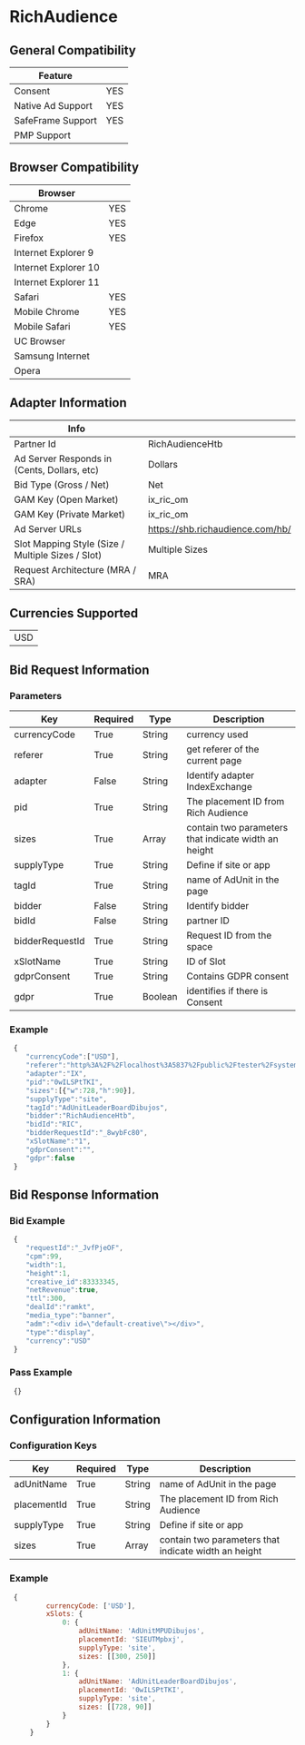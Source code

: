# RichAudience
## General Compatibility
|Feature|  |
|---|---|
| Consent | YES |
| Native Ad Support | YES |
| SafeFrame Support | YES |
| PMP Support | |
 
## Browser Compatibility
| Browser |  |
|--- |---|
| Chrome | YES |
| Edge | YES |
| Firefox | YES |
| Internet Explorer 9 |  |
| Internet Explorer 10 |  |
| Internet Explorer 11 |  |
| Safari | YES |
| Mobile Chrome | YES |
| Mobile Safari | YES |
| UC Browser | |
| Samsung Internet | |
| Opera | |
 
## Adapter Information
| Info | |
|---|---|
| Partner Id | RichAudienceHtb |
| Ad Server Responds in (Cents, Dollars, etc) | Dollars |
| Bid Type (Gross / Net) | Net |
| GAM Key (Open Market) | ix_ric_om |
| GAM Key (Private Market) | ix_ric_om |
| Ad Server URLs | https://shb.richaudience.com/hb/ |
| Slot Mapping Style (Size / Multiple Sizes / Slot) | Multiple Sizes |
| Request Architecture (MRA / SRA) | MRA |
 
## Currencies Supported

| |
|---|
| USD | 

 
## Bid Request Information
### Parameters
| Key | Required | Type | Description |
|---|---|---|---|
| currencyCode | True | String | currency used |
| referer | True | String | get referer of the current page |
| adapter | False | String | Identify adapter IndexExchange |
| pid | True | String | The placement ID from Rich Audience |
| sizes | True | Array | contain two parameters that indicate width an height |
| supplyType | True | String | Define if site or app |
| tagId | True | String | name of AdUnit in the page |
| bidder | False | String | Identify bidder |
| bidId | False | String | partner ID |
| bidderRequestId | True | String | Request ID from the space |
| xSlotName | True | String | ID of Slot |
| gdprConsent | True | String | Contains GDPR consent |
| gdpr | True | Boolean | identifies if there is Consent |
 
### Example
```javascript
 {
    "currencyCode":["USD"],
    "referer":"http%3A%2F%2Flocalhost%3A5837%2Fpublic%2Ftester%2Fsystem-tester.html",
    "adapter":"IX",
    "pid":"0wILSPtTKI",
    "sizes":[{"w":728,"h":90}],
    "supplyType":"site",
    "tagId":"AdUnitLeaderBoardDibujos",
    "bidder":"RichAudienceHtb",
    "bidId":"RIC",
    "bidderRequestId":"_8wybFc80",
    "xSlotName":"1",
    "gdprConsent":"",
    "gdpr":false
 }
```
 
## Bid Response Information
### Bid Example
```javascript
 {
    "requestId":"_JvfPjeOF",
    "cpm":99,
    "width":1,
    "height":1,
    "creative_id":83333345,
    "netRevenue":true,
    "ttl":300,
    "dealId":"ramkt",
    "media_type":"banner",
    "adm":"<div id=\"default-creative\"></div>",
    "type":"display",
    "currency":"USD"
 }
```
### Pass Example
```javascript
 {}
```
 
## Configuration Information
### Configuration Keys
| Key | Required | Type | Description |
|---|---|---|---|
| adUnitName | True | String | name of AdUnit in the page |
| placementId | True | String | The placement ID from Rich Audience |
| supplyType | True | String | Define if site or app |
| sizes | True | Array | contain two parameters that indicate width an height |
### Example
```javascript
 {
         currencyCode: ['USD'],
         xSlots: {
             0: {
                 adUnitName: 'AdUnitMPUDibujos',
                 placementId: 'SIEUTMpbxj',
                 supplyType: 'site',
                 sizes: [[300, 250]]
             },
             1: {
                 adUnitName: 'AdUnitLeaderBoardDibujos',
                 placementId: '0wILSPtTKI',
                 supplyType: 'site',
                 sizes: [[728, 90]]
             }
         }
     }
```
